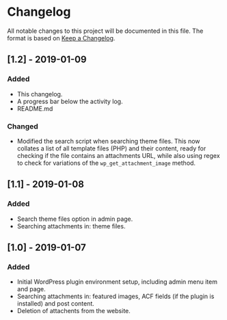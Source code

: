 # Changelog
All notable changes to this project will be documented in this file. The format is based on [Keep a Changelog](https://keepachangelog.com/en/1.0.0/).

## [1.2] - 2019-01-09
### Added
- This changelog.
- A progress bar below the activity log.
- README.md

### Changed
- Modified the search script when searching theme files. This now collates a list of all template files (PHP) and their content, ready for checking if the file contains an attachments URL, while also using regex to check for variations of the `wp_get_attachment_image` method.

## [1.1] - 2019-01-08
### Added
- Search theme files option in admin page.
- Searching attachments in: theme files.

## [1.0] - 2019-01-07
### Added
- Initial WordPress plugin environment setup, including admin menu item and page.
- Searching attachments in: featured images, ACF fields (if the plugin is installed) and post content.
- Deletion of attachents from the website.